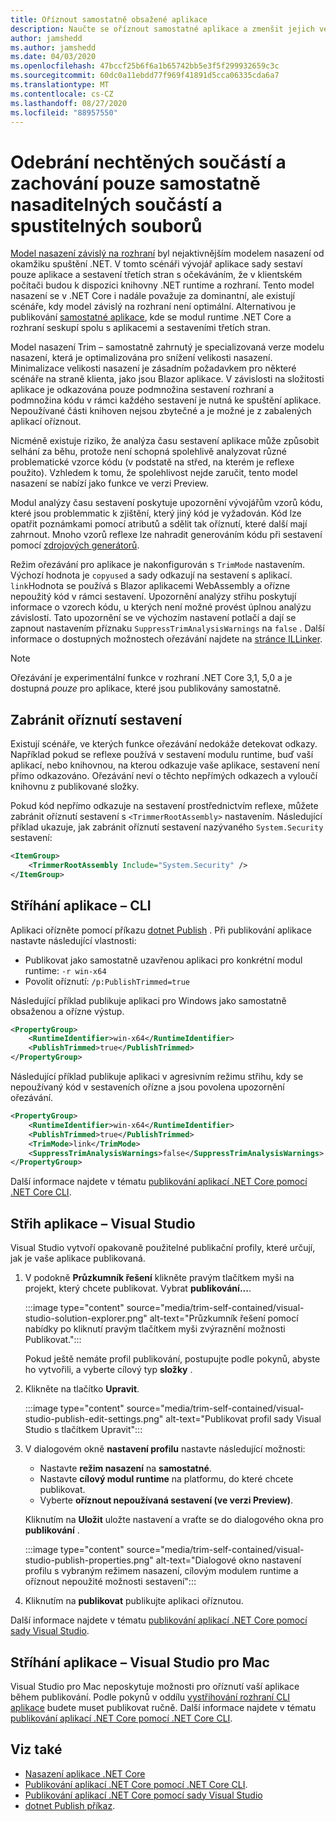 ```yaml
---
title: Oříznout samostatně obsažené aplikace
description: Naučte se oříznout samostatné aplikace a zmenšit jejich velikost. .NET Core obsahuje modul runtime s aplikací, která je publikovaná samostatně a obecně zahrnuje více prostředí runtime, a je to nezbytné.
author: jamshedd
ms.author: jamshedd
ms.date: 04/03/2020
ms.openlocfilehash: 47bccf25b6f6a1b65742bb5e3f5f299932659c3c
ms.sourcegitcommit: 60dc0a11ebdd77f969f41891d5cca06335cda6a7
ms.translationtype: MT
ms.contentlocale: cs-CZ
ms.lasthandoff: 08/27/2020
ms.locfileid: "88957550"
---
```

# <a name="trim-self-contained-deployments-and-executables"></a>Odebrání nechtěných součástí a zachování pouze samostatně nasaditelných součástí a spustitelných souborů

[Model nasazení závislý na rozhraní](index.md#publish-framework-dependent) byl nejaktivnějším modelem nasazení od okamžiku spuštění .NET. V tomto scénáři vývojář aplikace sady sestaví pouze aplikace a sestavení třetích stran s očekáváním, že v klientském počítači budou k dispozici knihovny .NET runtime a rozhraní. Tento model nasazení se v .NET Core i nadále považuje za dominantní, ale existují scénáře, kdy model závislý na rozhraní není optimální. Alternativou je publikování [samostatné aplikace](index.md#publish-self-contained), kde se modul runtime .NET Core a rozhraní seskupí spolu s aplikacemi a sestaveními třetích stran.

Model nasazení Trim – samostatně zahrnutý je specializovaná verze modelu nasazení, která je optimalizována pro snížení velikosti nasazení. Minimalizace velikosti nasazení je zásadním požadavkem pro některé scénáře na straně klienta, jako jsou Blazor aplikace. V závislosti na složitosti aplikace je odkazována pouze podmnožina sestavení rozhraní a podmnožina kódu v rámci každého sestavení je nutná ke spuštění aplikace. Nepoužívané části knihoven nejsou zbytečné a je možné je z zabalených aplikací oříznout.

Nicméně existuje riziko, že analýza času sestavení aplikace může způsobit selhání za běhu, protože není schopná spolehlivě analyzovat různé problematické vzorce kódu (v podstatě na střed, na kterém je reflexe použito). Vzhledem k tomu, že spolehlivost nejde zaručit, tento model nasazení se nabízí jako funkce ve verzi Preview.

Modul analýzy času sestavení poskytuje upozornění vývojářům vzorů kódu, které jsou problemmatic k zjištění, který jiný kód je vyžadován. Kód lze opatřit poznámkami pomocí atributů a sdělit tak oříznutí, které další mají zahrnout. Mnoho vzorů reflexe lze nahradit generováním kódu při sestavení pomocí [zdrojových generátorů](https://github.com/dotnet/roslyn/blob/master/docs/features/source-generators.md).

Režim ořezávání pro aplikace je nakonfigurován s `TrimMode` nastavením. Výchozí hodnota je `copyused` a sady odkazují na sestavení s aplikací. `link`Hodnota se používá s Blazor aplikacemi WebAssembly a ořízne nepoužitý kód v rámci sestavení. Upozornění analýzy střihu poskytují informace o vzorech kódu, u kterých není možné provést úplnou analýzu závislostí. Tato upozornění se ve výchozím nastavení potlačí a dají se zapnout nastavením příznaku `SuppressTrimAnalysisWarnings` na `false` . Další informace o dostupných možnostech ořezávání najdete na [stránce ILLinker](https://github.com/mono/linker/blob/master/docs/illink-options.md).

> [!NOTE]
> Ořezávání je experimentální funkce v rozhraní .NET Core 3,1, 5,0 a je dostupná _pouze_ pro aplikace, které jsou publikovány samostatně.

## <a name="prevent-assemblies-from-being-trimmed"></a>Zabránit oříznutí sestavení

Existují scénáře, ve kterých funkce ořezávání nedokáže detekovat odkazy. Například pokud se reflexe používá v sestavení modulu runtime, buď vaší aplikací, nebo knihovnou, na kterou odkazuje vaše aplikace, sestavení není přímo odkazováno. Ořezávání neví o těchto nepřímých odkazech a vyloučí knihovnu z publikované složky.

Pokud kód nepřímo odkazuje na sestavení prostřednictvím reflexe, můžete zabránit oříznutí sestavení s `<TrimmerRootAssembly>` nastavením. Následující příklad ukazuje, jak zabránit oříznutí sestavení nazývaného `System.Security` sestavení:

```xml
<ItemGroup>
    <TrimmerRootAssembly Include="System.Security" />
</ItemGroup>
```

## <a name="trim-your-app---cli"></a>Stříhání aplikace – CLI

Aplikaci ořízněte pomocí příkazu [dotnet Publish](../tools/dotnet-publish.md) . Při publikování aplikace nastavte následující vlastnosti:

- Publikovat jako samostatně uzavřenou aplikaci pro konkrétní modul runtime: `-r win-x64`
- Povolit oříznutí: `/p:PublishTrimmed=true`

Následující příklad publikuje aplikaci pro Windows jako samostatně obsaženou a ořízne výstup.

```xml
<PropertyGroup>
    <RuntimeIdentifier>win-x64</RuntimeIdentifier>
    <PublishTrimmed>true</PublishTrimmed>
</PropertyGroup>
```

Následující příklad publikuje aplikaci v agresivním režimu střihu, kdy se nepoužívaný kód v sestaveních ořízne a jsou povolena upozornění ořezávání.

```xml
<PropertyGroup>
    <RuntimeIdentifier>win-x64</RuntimeIdentifier>
    <PublishTrimmed>true</PublishTrimmed>
    <TrimMode>link</TrimMode>
    <SuppressTrimAnalysisWarnings>false</SuppressTrimAnalysisWarnings>
</PropertyGroup>
```

Další informace najdete v tématu [publikování aplikací .NET Core pomocí .NET Core CLI](deploy-with-cli.md).

## <a name="trim-your-app---visual-studio"></a>Střih aplikace – Visual Studio

Visual Studio vytvoří opakovaně použitelné publikační profily, které určují, jak je vaše aplikace publikovaná.

01. V podokně **Průzkumník řešení** klikněte pravým tlačítkem myši na projekt, který chcete publikovat. Vybrat **publikování...**.

    :::image type="content" source="media/trim-self-contained/visual-studio-solution-explorer.png" alt-text="Průzkumník řešení pomocí nabídky po kliknutí pravým tlačítkem myši zvýraznění možnosti Publikovat.":::

    Pokud ještě nemáte profil publikování, postupujte podle pokynů, abyste ho vytvořili, a vyberte cílový typ **složky** .

01. Klikněte na tlačítko **Upravit**.

    :::image type="content" source="media/trim-self-contained/visual-studio-publish-edit-settings.png" alt-text="Publikovat profil sady Visual Studio s tlačítkem Upravit":::

01. V dialogovém okně **nastavení profilu** nastavte následující možnosti:

    - Nastavte **režim nasazení** na **samostatné**.
    - Nastavte **cílový modul runtime** na platformu, do které chcete publikovat.
    - Vyberte **oříznout nepoužívaná sestavení (ve verzi Preview)**.

    Kliknutím na **Uložit** uložte nastavení a vraťte se do dialogového okna pro **publikování** .

    :::image type="content" source="media/trim-self-contained/visual-studio-publish-properties.png" alt-text="Dialogové okno nastavení profilu s vybraným režimem nasazení, cílovým modulem runtime a oříznout nepoužité možnosti sestavení":::

01. Kliknutím na **publikovat** publikujte aplikaci oříznutou.

Další informace najdete v tématu [publikování aplikací .NET Core pomocí sady Visual Studio](deploy-with-vs.md).

## <a name="trim-your-app---visual-studio-for-mac"></a>Stříhání aplikace – Visual Studio pro Mac

Visual Studio pro Mac neposkytuje možnosti pro oříznutí vaší aplikace během publikování. Podle pokynů v oddílu [vystřihování rozhraní CLI aplikace](#trim-your-app---cli) budete muset publikovat ručně. Další informace najdete v tématu [publikování aplikací .NET Core pomocí .NET Core CLI](deploy-with-cli.md).

## <a name="see-also"></a>Viz také

- [Nasazení aplikace .NET Core](index.md)
- [Publikování aplikací .NET Core pomocí .NET Core CLI](deploy-with-cli.md).
- [Publikování aplikací .NET Core pomocí sady Visual Studio](deploy-with-vs.md)
- [dotnet Publish příkaz](../tools/dotnet-publish.md).

